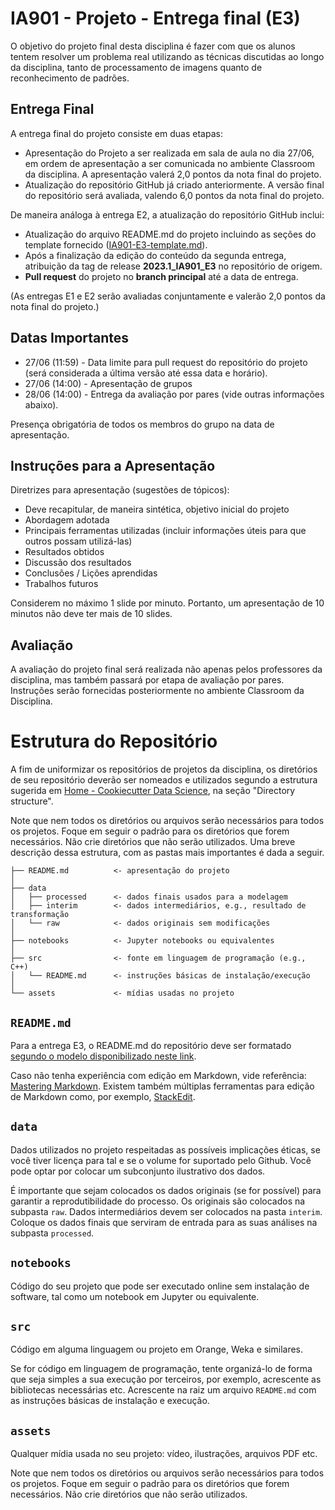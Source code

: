 # IA901 - Projeto - Entrega final (E3)

O objetivo do projeto final desta disciplina é fazer com que os alunos tentem resolver um problema real utilizando as técnicas discutidas ao longo da disciplina, tanto de processamento de imagens quanto de reconhecimento de padrões.

## Entrega Final

A entrega final do projeto consiste em duas etapas:
* Apresentação do Projeto a ser realizada em sala de aula no dia 27/06, em ordem de apresentação a ser comunicada no ambiente Classroom da disciplina. A apresentação valerá 2,0 pontos da nota final do projeto. 
* Atualização do repositório GitHub já criado anteriormente. A versão final do repositório será avaliada, valendo 6,0 pontos da nota final do projeto.

De maneira análoga à entrega E2, a atualização do repositório GitHub inclui:
* Atualização do arquivo README.md do projeto incluindo as seções do template fornecido ([IA901-E3-template.md](https://github.com/Disciplinas-FEEC/ia901-2023S1/blob/main/templates/ia901-E3-template.md)).
* Após a finalização da edição do conteúdo da segunda entrega, atribuição da tag de release **2023.1_IA901_E3** no repositório de origem.
* **Pull request**  do projeto no  **branch  principal** até a data de entrega.

(As entregas E1 e E2 serão avaliadas conjuntamente e valerão 2,0 pontos da nota final do projeto.)

## Datas Importantes

* 27/06 (11:59) - Data limite para pull request do repositório do projeto (será considerada a última versão até essa data e horário).
* 27/06 (14:00) - Apresentação de grupos 
* 28/06 (14:00) - Entrega da avaliação por pares (vide outras informações abaixo).

Presença obrigatória de todos os membros do grupo na data de apresentação. 

## Instruções para a Apresentação

Diretrizes para apresentação (sugestões de tópicos):
* Deve recapitular, de maneira sintética, objetivo inicial do projeto
* Abordagem adotada
* Principais ferramentas utilizadas (incluir informações úteis para que outros possam utilizá-las)
* Resultados obtidos
* Discussão dos resultados
* Conclusões / Lições aprendidas
* Trabalhos futuros

Considerem no máximo 1 slide por minuto. Portanto, um apresentação de 10 minutos não deve ter mais de 10 slides.
## Avaliação

A avaliação do projeto final será realizada não apenas pelos professores da disciplina, mas também passará por etapa de avaliação por pares. Instruções serão fornecidas posteriormente no ambiente Classroom da Disciplina.

# Estrutura do Repositório
A fim de uniformizar os repositórios de projetos da disciplina, os diretórios de seu repositório deverão ser nomeados e utilizados segundo a estrutura sugerida em [Home - Cookiecutter Data Science](https://drivendata.github.io/cookiecutter-data-science/), na seção "Directory structure".

Note que nem todos os diretórios ou arquivos serão necessários para todos os projetos. Foque em seguir o padrão para os diretórios que forem necessários. Não crie diretórios que não serão utilizados. Uma breve descrição dessa estrutura, com as pastas mais importantes é dada a seguir.

~~~
├── README.md          <- apresentação do projeto
│
├── data
│   ├── processed      <- dados finais usados para a modelagem
│   ├── interim        <- dados intermediários, e.g., resultado de transformação
│   └── raw            <- dados originais sem modificações
│
├── notebooks          <- Jupyter notebooks ou equivalentes
│
├── src                <- fonte em linguagem de programação (e.g., C++)
│   └── README.md      <- instruções básicas de instalação/execução
│
└── assets             <- mídias usadas no projeto
~~~

## `README.md`

Para a entrega E3, o README.md do repositório deve ser formatado [segundo o modelo disponibilizado neste link](https://github.com/Disciplinas-FEEC/ia901-2023S1/blob/main/templates/ia901-E3-template.md).

Caso não tenha experiência com edição em Markdown, vide referência: [Mastering Markdown](https://guides.github.com/features/mastering-markdown/).
Existem também múltiplas ferramentas para edição de Markdown como, por exemplo, [StackEdit](https://stackedit.io/).

## `data`

Dados utilizados no projeto respeitadas as possíveis implicações éticas, se você tiver licença para tal e se o volume for suportado pelo Github. Você pode optar por colocar um subconjunto ilustrativo dos dados.

É importante que sejam colocados os dados originais (se for possível) para garantir a reprodutibilidade do processo. Os originais são colocados na subpasta `raw`. Dados intermediários devem ser colocados na pasta `interim`. Coloque os dados finais que serviram de entrada para as suas análises na subpasta `processed`.

## `notebooks`

Código do seu projeto que pode ser executado online sem instalação de software, tal como um notebook em Jupyter ou equivalente.

## `src`

Código em alguma linguagem ou projeto em Orange, Weka e similares.

Se for código em linguagem de programação, tente organizá-lo de forma que seja simples a sua execução por terceiros, por exemplo, acrescente as bibliotecas necessárias etc. Acrescente na raiz um arquivo `README.md` com as instruções básicas de instalação e execução.

## `assets`

Qualquer mídia usada no seu projeto: vídeo, ilustrações, arquivos PDF etc.

Note que nem todos os diretórios ou arquivos serão necessários para todos os projetos. Foque em seguir o padrão para os diretórios que forem necessários. Não crie diretórios que não serão utilizados.


